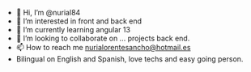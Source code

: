 - 👋 Hi, I’m @nurial84
- 👀 I’m interested in front and back end
- 🌱 I’m currently learning angular 13 
- 💞️ I’m looking to collaborate on ... projects back end.
- 📫 How to reach me nurialorentesancho@hotmail.es
- Bilingual on English and Spanish, love techs and easy going person.

<!---
Finishing a degree of developing apps web. 
Have learnt these languajes at the moment : Java, PHP , Data Bases, NetWork Sistems
Have learnt these EDIS at the moment : NotePad++, TomCat, Eclipse and NetBeans.
Have learnt these Programs at the moment : Sql WorkBench, Xampp, Virtual Box, WMWare.

At practices on the company learning mainly bases of:  C#, Angular 13.

nurial84/nurial84 is a ✨ special ✨ repository because its `README.md` (this file) appears on your GitHub profile.
You can click the Preview link to take a look at your changes.
--->

